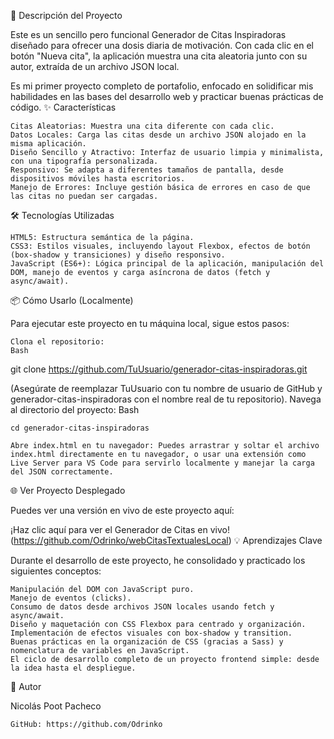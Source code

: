 🚀 Descripción del Proyecto

Este es un sencillo pero funcional Generador de Citas Inspiradoras diseñado para ofrecer una dosis diaria de motivación. Con cada clic en el botón "Nueva cita", la aplicación muestra una cita aleatoria junto con su autor, extraída de un archivo JSON local.

Es mi primer proyecto completo de portafolio, enfocado en solidificar mis habilidades en las bases del desarrollo web y practicar buenas prácticas de código.
✨ Características

    Citas Aleatorias: Muestra una cita diferente con cada clic.
    Datos Locales: Carga las citas desde un archivo JSON alojado en la misma aplicación.
    Diseño Sencillo y Atractivo: Interfaz de usuario limpia y minimalista, con una tipografía personalizada.
    Responsivo: Se adapta a diferentes tamaños de pantalla, desde dispositivos móviles hasta escritorios.
    Manejo de Errores: Incluye gestión básica de errores en caso de que las citas no puedan ser cargadas.

🛠️ Tecnologías Utilizadas

    HTML5: Estructura semántica de la página.
    CSS3: Estilos visuales, incluyendo layout Flexbox, efectos de botón (box-shadow y transiciones) y diseño responsivo.
    JavaScript (ES6+): Lógica principal de la aplicación, manipulación del DOM, manejo de eventos y carga asíncrona de datos (fetch y async/await).

📦 Cómo Usarlo (Localmente)

Para ejecutar este proyecto en tu máquina local, sigue estos pasos:

    Clona el repositorio:
    Bash

git clone https://github.com/TuUsuario/generador-citas-inspiradoras.git

(Asegúrate de reemplazar TuUsuario con tu nombre de usuario de GitHub y generador-citas-inspiradoras con el nombre real de tu repositorio).
Navega al directorio del proyecto:
Bash

    cd generador-citas-inspiradoras

    Abre index.html en tu navegador: Puedes arrastrar y soltar el archivo index.html directamente en tu navegador, o usar una extensión como Live Server para VS Code para servirlo localmente y manejar la carga del JSON correctamente.

🌐 Ver Proyecto Desplegado

Puedes ver una versión en vivo de este proyecto aquí:

¡Haz clic aquí para ver el Generador de Citas en vivo!
(https://github.com/Odrinko/webCitasTextualesLocal)
💡 Aprendizajes Clave

Durante el desarrollo de este proyecto, he consolidado y practicado los siguientes conceptos:

    Manipulación del DOM con JavaScript puro.
    Manejo de eventos (clicks).
    Consumo de datos desde archivos JSON locales usando fetch y async/await.
    Diseño y maquetación con CSS Flexbox para centrado y organización.
    Implementación de efectos visuales con box-shadow y transition.
    Buenas prácticas en la organización de CSS (gracias a Sass) y nomenclatura de variables en JavaScript.
    El ciclo de desarrollo completo de un proyecto frontend simple: desde la idea hasta el despliegue.

👤 Autor

Nicolás Poot Pacheco

    GitHub: https://github.com/Odrinko
